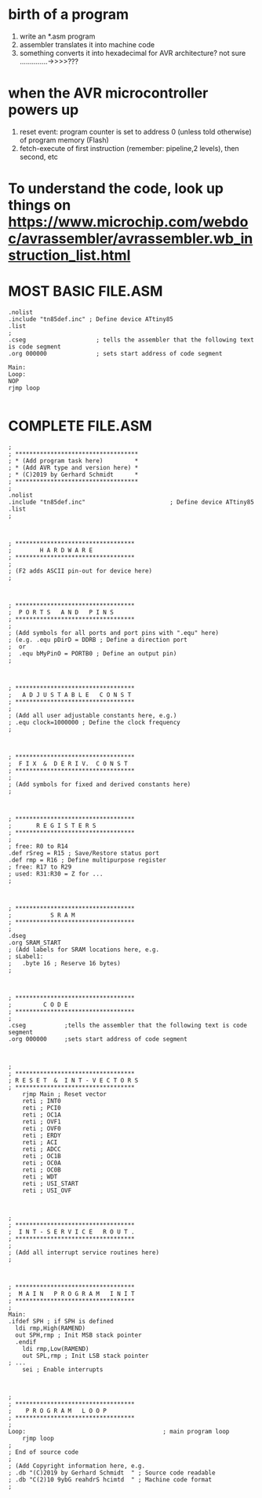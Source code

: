 # birth of a program

1. write an *.asm program
2. assembler translates it into machine code
3. something converts it into hexadecimal for AVR architecture? not sure ..............->>>>???

# when the AVR microcontroller powers up
1. reset event: program counter is set to address 0 (unless told otherwise) of program memory (Flash)
2. fetch-execute of first instruction (remember: pipeline,2 levels), then second, etc



# To understand the code, look up things on https://www.microchip.com/webdoc/avrassembler/avrassembler.wb_instruction_list.html

# MOST BASIC FILE.ASM

```
.nolist
.include "tn85def.inc" ; Define device ATtiny85
.list
;
.cseg                    ; tells the assembler that the following text is code segment
.org 000000              ; sets start address of code segment

Main:
Loop:
NOP
rjmp loop
            
```

# COMPLETE FILE.ASM
```
;
; ***********************************
; * (Add program task here)         *
; * (Add AVR type and version here) *
; * (C)2019 by Gerhard Schmidt      *
; ***********************************
;
.nolist
.include "tn85def.inc"                        ; Define device ATtiny85
.list
;



; **********************************
;        H A R D W A R E
; **********************************
;
; (F2 adds ASCII pin-out for device here)
;



; **********************************
;  P O R T S   A N D   P I N S
; **********************************
;
; (Add symbols for all ports and port pins with ".equ" here)
; (e.g. .equ pDirD = DDRB ; Define a direction port
;  or
;  .equ bMyPinO = PORTB0 ; Define an output pin)
;



; **********************************
;   A D J U S T A B L E   C O N S T
; **********************************
;
; (Add all user adjustable constants here, e.g.)
; .equ clock=1000000 ; Define the clock frequency
;



; **********************************
;  F I X  &  D E R I V.  C O N S T
; **********************************
;
; (Add symbols for fixed and derived constants here)
;



; **********************************
;       R E G I S T E R S
; **********************************
;
; free: R0 to R14
.def rSreg = R15 ; Save/Restore status port
.def rmp = R16 ; Define multipurpose register
; free: R17 to R29
; used: R31:R30 = Z for ...
;



; **********************************
;           S R A M
; **********************************
;
.dseg
.org SRAM_START
; (Add labels for SRAM locations here, e.g.
; sLabel1:
;   .byte 16 ; Reserve 16 bytes)
;



; **********************************
;         C O D E
; **********************************
;
.cseg           ;tells the assembler that the following text is code segment
.org 000000     ;sets start address of code segment



;
; **********************************
; R E S E T  &  I N T - V E C T O R S
; **********************************
	rjmp Main ; Reset vector
	reti ; INT0
	reti ; PCI0
	reti ; OC1A
	reti ; OVF1
	reti ; OVF0
	reti ; ERDY
	reti ; ACI
	reti ; ADCC
	reti ; OC1B
	reti ; OC0A
	reti ; OC0B
	reti ; WDT
	reti ; USI_START
	reti ; USI_OVF



;
; **********************************
;  I N T - S E R V I C E   R O U T .
; **********************************
;
; (Add all interrupt service routines here)
;



; **********************************
;  M A I N   P R O G R A M   I N I T
; **********************************
;
Main:
.ifdef SPH ; if SPH is defined
  ldi rmp,High(RAMEND)
  out SPH,rmp ; Init MSB stack pointer
  .endif
	ldi rmp,Low(RAMEND)
	out SPL,rmp ; Init LSB stack pointer
; ...
	sei ; Enable interrupts



;
; **********************************
;    P R O G R A M   L O O P
; **********************************
;
Loop:                                       ; main program loop
	rjmp loop
;
; End of source code
;
; (Add Copyright information here, e.g.
; .db "(C)2019 by Gerhard Schmidt  " ; Source code readable
; .db "C(2)10 9ybG reahdrS hcimtd  " ; Machine code format
;                                                     
```
